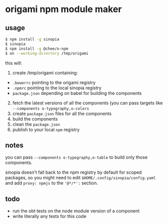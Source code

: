 # origami npm module maker

## usage

```sh
$ npm install -g sinopia
$ sinopia
$ npm install -g @chee/o-npm
$ on --working-directory /tmp/origami
```

this will:

1. create /tmp/origami containing:
  - `.bowerrc` pointing to the origami registry
  - `.npmrc` pointing to the local sinopia registry
  - `package.json` depending on babel for building the components
2. fetch the latest versions of all the components (you can pass targets like `--components o-typography,o-colors`
3. create `package.json` files for all the components
4. build the components
5. clean the `package.json`
6. publish to your local `npm` registry


## notes

you can pass `--components o-typography,o-table` to build only those components.

sinopia doesn't fall back to the npm registry by default for scoped packages, so
you might need to edit `$HOME/.config/sinopia/config.yaml` and add
`proxy: npmjs` to the `'@*/*':` section.


## todo

* run the obt tests on the node module version of a component
* write literally any tests for this code
